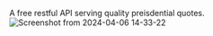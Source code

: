 A free restful API serving quality preisdential quotes.
![Screenshot from 2024-04-06 14-33-22](https://github.com/MuddassirAsh/presidential-api/assets/72318956/831bd93c-68c2-4c86-b431-ab162a763497)

